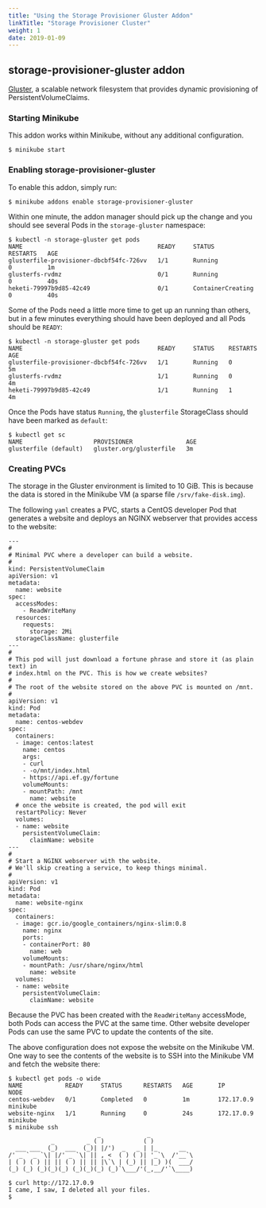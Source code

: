 ```yaml
---
title: "Using the Storage Provisioner Gluster Addon"
linkTitle: "Storage Provisioner Cluster"
weight: 1
date: 2019-01-09
---
```


## storage-provisioner-gluster addon
[Gluster](https://gluster.org/), a scalable network filesystem that provides dynamic provisioning of PersistentVolumeClaims.

### Starting Minikube
This addon works within Minikube, without any additional configuration.

```shell
$ minikube start
```

### Enabling storage-provisioner-gluster
To enable this addon, simply run:

```
$ minikube addons enable storage-provisioner-gluster
```

Within one minute, the addon manager should pick up the change and you should see several Pods in the `storage-gluster` namespace:

```
$ kubectl -n storage-gluster get pods
NAME                                      READY     STATUS              RESTARTS   AGE
glusterfile-provisioner-dbcbf54fc-726vv   1/1       Running             0          1m
glusterfs-rvdmz                           0/1       Running             0          40s
heketi-79997b9d85-42c49                   0/1       ContainerCreating   0          40s
```

Some of the Pods need a little more time to get up an running than others, but in a few minutes everything should have been deployed and all Pods should be `READY`:

```
$ kubectl -n storage-gluster get pods
NAME                                      READY     STATUS    RESTARTS   AGE
glusterfile-provisioner-dbcbf54fc-726vv   1/1       Running   0          5m
glusterfs-rvdmz                           1/1       Running   0          4m
heketi-79997b9d85-42c49                   1/1       Running   1          4m
```

Once the Pods have status `Running`, the `glusterfile` StorageClass should have been marked as `default`:

```
$ kubectl get sc
NAME                    PROVISIONER               AGE
glusterfile (default)   gluster.org/glusterfile   3m
```

### Creating PVCs
The storage in the Gluster environment is limited to 10 GiB. This is because the data is stored in the Minikube VM (a sparse file `/srv/fake-disk.img`).

The following `yaml` creates a PVC, starts a CentOS developer Pod that generates a website and deploys an NGINX webserver that provides access to the website:

```
---
#
# Minimal PVC where a developer can build a website.
#
kind: PersistentVolumeClaim
apiVersion: v1
metadata:
  name: website
spec:
  accessModes:
    - ReadWriteMany
  resources:
    requests:
      storage: 2Mi
  storageClassName: glusterfile
---
#
# This pod will just download a fortune phrase and store it (as plain text) in
# index.html on the PVC. This is how we create websites?
#
# The root of the website stored on the above PVC is mounted on /mnt.
#
apiVersion: v1
kind: Pod
metadata:
  name: centos-webdev
spec:
  containers:
  - image: centos:latest
    name: centos
    args:
    - curl
    - -o/mnt/index.html
    - https://api.ef.gy/fortune
    volumeMounts:
    - mountPath: /mnt
      name: website
  # once the website is created, the pod will exit
  restartPolicy: Never
  volumes:
  - name: website
    persistentVolumeClaim:
      claimName: website
---
#
# Start a NGINX webserver with the website.
# We'll skip creating a service, to keep things minimal.
#
apiVersion: v1
kind: Pod
metadata:
  name: website-nginx
spec:
  containers:
  - image: gcr.io/google_containers/nginx-slim:0.8
    name: nginx
    ports:
    - containerPort: 80
      name: web
    volumeMounts:
    - mountPath: /usr/share/nginx/html
      name: website
  volumes:
  - name: website
    persistentVolumeClaim:
      claimName: website
```

Because the PVC has been created with the `ReadWriteMany` accessMode, both Pods can access the PVC at the same time. Other website developer Pods can use the same PVC to update the contents of the site.

The above configuration does not expose the website on the Minikube VM. One way to see the contents of the website is to SSH into the Minikube VM and fetch the website there:

```
$ kubectl get pods -o wide
NAME            READY     STATUS      RESTARTS   AGE       IP           NODE
centos-webdev   0/1       Completed   0          1m        172.17.0.9   minikube
website-nginx   1/1       Running     0          24s       172.17.0.9   minikube
$ minikube ssh
                         _             _            
            _         _ ( )           ( )           
  ___ ___  (_)  ___  (_)| |/')  _   _ | |_      __  
/' _ ` _ `\| |/' _ `\| || , <  ( ) ( )| '_`\  /'__`\
| ( ) ( ) || || ( ) || || |\`\ | (_) || |_) )(  ___/
(_) (_) (_)(_)(_) (_)(_)(_) (_)`\___/'(_,__/'`\____)

$ curl http://172.17.0.9
I came, I saw, I deleted all your files.
$ 
```
